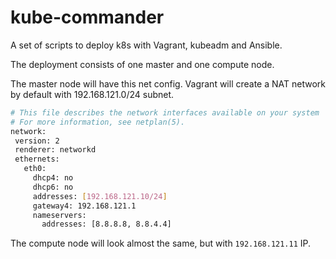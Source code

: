 # kube-commander

A set of scripts to deploy k8s with Vagrant, kubeadm and Ansible.

The deployment consists of one master and one compute node.


The master node will have this net config. Vagrant will create a NAT network by default with 192.168.121.0/24 subnet.

```bash
# This file describes the network interfaces available on your system
# For more information, see netplan(5).
network:
 version: 2
 renderer: networkd
 ethernets:
   eth0:
     dhcp4: no
     dhcp6: no
     addresses: [192.168.121.10/24]
     gateway4: 192.168.121.1
     nameservers:
       addresses: [8.8.8.8, 8.8.4.4]
```

The compute node will look almost the same, but with `192.168.121.11` IP.
